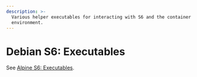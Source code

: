 ```yaml
---
description: >-
  Various helper executables for interacting with S6 and the container
  environment.
---
```


# Debian S6: Executables

See [Alpine S6: Executables](../alpine-s6/executables.md).
